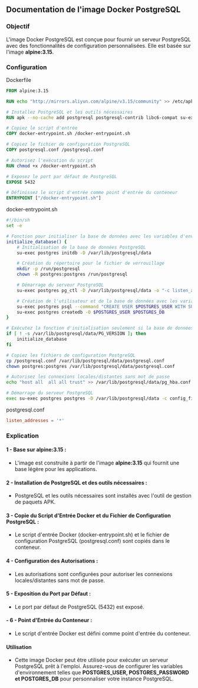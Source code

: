 ## Documentation de l'image Docker PostgreSQL

### Objectif

L'image Docker PostgreSQL est conçue pour fournir un serveur PostgreSQL avec des fonctionnalités de configuration personnalisées. Elle est basée sur l'image **alpine:3.15**.

### Configuration

Dockerfile
```dockerfile
FROM alpine:3.15

RUN echo "http://mirrors.aliyun.com/alpine/v3.15/community" >> /etc/apk/repositories

# Installez PostgreSQL et les outils nécessaires
RUN apk --no-cache add postgresql postgresql-contrib libc6-compat su-exec

# Copiez le script d'entrée
COPY docker-entrypoint.sh /docker-entrypoint.sh

# Copiez le fichier de configuration PostgreSQL
COPY postgresql.conf /postgresql.conf

# Autorisez l'exécution du script
RUN chmod +x /docker-entrypoint.sh

# Exposez le port par défaut de PostgreSQL
EXPOSE 5432

# Définissez le script d'entrée comme point d'entrée du conteneur
ENTRYPOINT ["/docker-entrypoint.sh"]
```
docker-entrypoint.sh
```bash
#!/bin/sh
set -e

# Fonction pour initialiser la base de données avec les variables d'environnement
initialize_database() {
    # Initialisation de la base de données PostgreSQL
    su-exec postgres initdb -D /var/lib/postgresql/data

    # Création du répertoire pour le fichier de verrouillage
    mkdir -p /run/postgresql
    chown -R postgres:postgres /run/postgresql

    # Démarrage du serveur PostgreSQL
    su-exec postgres pg_ctl -D /var/lib/postgresql/data -o "-c listen_addresses='localhost'" -w start

    # Création de l'utilisateur et de la base de données avec les variables d'environnement
    su-exec postgres psql --command "CREATE USER $POSTGRES_USER WITH SUPERUSER PASSWORD '$POSTGRES_PASSWORD';"
    su-exec postgres createdb -O $POSTGRES_USER $POSTGRES_DB
}

# Exécutez la fonction d'initialisation seulement si la base de données n'est pas déjà initialisée
if [ ! -s /var/lib/postgresql/data/PG_VERSION ]; then
    initialize_database
fi

# Copiez les fichiers de configuration PostgreSQL
cp /postgresql.conf /var/lib/postgresql/data/postgresql.conf
chown postgres:postgres /var/lib/postgresql/data/postgresql.conf

# Autorisez les connexions locales/distantes sans mot de passe
echo "host all  all all trust" >> /var/lib/postgresql/data/pg_hba.conf

# Démarrage du serveur PostgreSQL
exec su-exec postgres postgres -D /var/lib/postgresql/data -c config_file=/var/lib/postgresql/data/postgresql.conf
```
postgresql.conf
```conf
listen_addresses = '*'
```

### Explication
#### 1 - Base sur alpine:3.15 :
- L'image est construite à partir de l'image **alpine:3.15** qui fournit une base légère pour les applications.
#### 2 - Installation de PostgreSQL et des outils nécessaires :
- PostgreSQL et les outils nécessaires sont installés avec l'outil de gestion de paquets APK.
#### 3 - Copie du Script d'Entrée Docker et du Fichier de Configuration PostgreSQL :
- Le script d'entrée Docker (docker-entrypoint.sh) et le fichier de configuration PostgreSQL (postgresql.conf) sont copiés dans le conteneur.
#### 4 - Configuration des Autorisations :
- Les autorisations sont configurées pour autoriser les connexions locales/distantes sans mot de passe.
#### 5 - Exposition du Port par Défaut :
- Le port par défaut de PostgreSQL (5432) est exposé.
#### - 6 - Point d'Entrée du Conteneur :
- Le script d'entrée Docker est défini comme point d'entrée du conteneur.
#### Utilisation
- Cette image Docker peut être utilisée pour exécuter un serveur PostgreSQL prêt à l'emploi. Assurez-vous de configurer les variables d'environnement telles que **POSTGRES_USER, POSTGRES_PASSWORD et POSTGRES_DB** pour personnaliser votre instance PostgreSQL.

